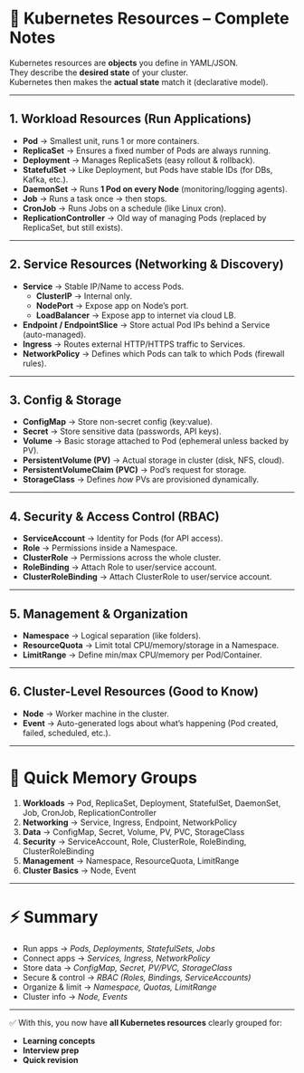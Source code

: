 # 📘 Kubernetes Resources – Complete Notes

Kubernetes resources are **objects** you define in YAML/JSON.  
They describe the **desired state** of your cluster.  
Kubernetes then makes the **actual state** match it (declarative model).

---

## 1. Workload Resources (Run Applications)

- **Pod** → Smallest unit, runs 1 or more containers.  
- **ReplicaSet** → Ensures a fixed number of Pods are always running.  
- **Deployment** → Manages ReplicaSets (easy rollout & rollback).  
- **StatefulSet** → Like Deployment, but Pods have stable IDs (for DBs, Kafka, etc.).  
- **DaemonSet** → Runs **1 Pod on every Node** (monitoring/logging agents).  
- **Job** → Runs a task once → then stops.  
- **CronJob** → Runs Jobs on a schedule (like Linux cron).  
- **ReplicationController** → Old way of managing Pods (replaced by ReplicaSet, but still exists).

---

## 2. Service Resources (Networking & Discovery)

- **Service** → Stable IP/Name to access Pods.  
  - **ClusterIP** → Internal only.  
  - **NodePort** → Expose app on Node’s port.  
  - **LoadBalancer** → Expose app to internet via cloud LB.  
- **Endpoint / EndpointSlice** → Store actual Pod IPs behind a Service (auto-managed).  
- **Ingress** → Routes external HTTP/HTTPS traffic to Services.  
- **NetworkPolicy** → Defines which Pods can talk to which Pods (firewall rules).

---

## 3. Config & Storage

- **ConfigMap** → Store non-secret config (key:value).  
- **Secret** → Store sensitive data (passwords, API keys).  
- **Volume** → Basic storage attached to Pod (ephemeral unless backed by PV).  
- **PersistentVolume (PV)** → Actual storage in cluster (disk, NFS, cloud).  
- **PersistentVolumeClaim (PVC)** → Pod’s request for storage.  
- **StorageClass** → Defines *how* PVs are provisioned dynamically.  

---

## 4. Security & Access Control (RBAC)

- **ServiceAccount** → Identity for Pods (for API access).  
- **Role** → Permissions inside a Namespace.  
- **ClusterRole** → Permissions across the whole cluster.  
- **RoleBinding** → Attach Role to user/service account.  
- **ClusterRoleBinding** → Attach ClusterRole to user/service account.  

---

## 5. Management & Organization

- **Namespace** → Logical separation (like folders).  
- **ResourceQuota** → Limit total CPU/memory/storage in a Namespace.  
- **LimitRange** → Define min/max CPU/memory per Pod/Container.  

---

## 6. Cluster-Level Resources (Good to Know)

- **Node** → Worker machine in the cluster.  
- **Event** → Auto-generated logs about what’s happening (Pod created, failed, scheduled, etc.).  

---

# 📝 Quick Memory Groups

1. **Workloads** → Pod, ReplicaSet, Deployment, StatefulSet, DaemonSet, Job, CronJob, ReplicationController  
2. **Networking** → Service, Ingress, Endpoint, NetworkPolicy  
3. **Data** → ConfigMap, Secret, Volume, PV, PVC, StorageClass  
4. **Security** → ServiceAccount, Role, ClusterRole, RoleBinding, ClusterRoleBinding  
5. **Management** → Namespace, ResourceQuota, LimitRange  
6. **Cluster Basics** → Node, Event  

---

# ⚡ Summary

- Run apps → *Pods, Deployments, StatefulSets, Jobs*  
- Connect apps → *Services, Ingress, NetworkPolicy*  
- Store data → *ConfigMap, Secret, PV/PVC, StorageClass*  
- Secure & control → *RBAC (Roles, Bindings, ServiceAccounts)*  
- Organize & limit → *Namespace, Quotas, LimitRange*  
- Cluster info → *Node, Events*  

---

✅ With this, you now have **all Kubernetes resources** clearly grouped for:
- **Learning concepts**  
- **Interview prep**  
- **Quick revision**
